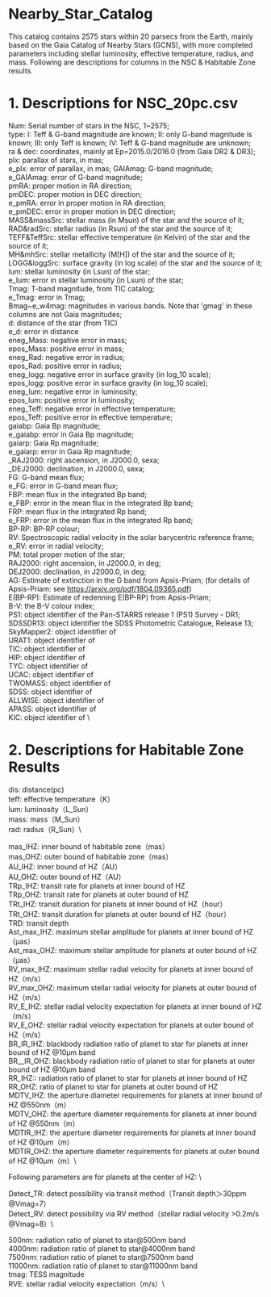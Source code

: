 # Nearby_Star_Catalog
This catalog contains 2575 stars within 20 parsecs from the Earth, mainly based on the Gaia Catalog of Nearby Stars (GCNS), with more completed parameters including stellar luminosity, effective temperature, radius, and mass. Following are descriptions for columns in the NSC & Habitable Zone results.

# 1. Descriptions for NSC_20pc.csv

Num: Serial number of stars in the NSC, 1\~2575;\
type: I: Teff & G-band magnitude are known; II: only G-band magnitude is known; III: only Teff is known; IV: Teff & G-band magnitude are unknown;\
ra & dec: coordinates, mainly at Ep=2015.0/2016.0 (from Gaia DR2 & DR3);\
plx: parallax of stars, in mas;\
e_plx: error of parallax, in mas\;
GAIAmag: G-band magnitude;\
e_GAIAmag: error of G-band magnitude;\
pmRA: proper motion in RA direction;\
pmDEC: proper motion in DEC direction;\
e_pmRA: error in proper motion in RA direction;\
e_pmDEC: error in proper motion in DEC direction;\
MASS&massSrc: stellar mass (in Msun) of the star and the source of it;\
RAD&radSrc: stellar radius (in Rsun) of the star and the source of it;\
TEFF&TeffSrc: stellar effective temperature (in Kelvin) of the star and the source of it;\
MH&mhSrc: stellar metallicity (M[H]) of the star and the source of it;\
LOGG&loggSrc: surface gravity (in log scale) of the star and the source of it;\
lum: stellar luminosity (in Lsun) of the star;\
e_lum: error in stellar luminosity (in Lsun) of the star;\
Tmag: T-band magnitude, from TIC catalog;\
e_Tmag: error in Tmag;\
Bmag~e_w4mag: magnitudes in various bands. Note that 'gmag' in these columns are not Gaia magnitudes;\
d: distance of the star (from TIC)\
e_d: error in distance\
eneg_Mass: negative error in mass;\
epos_Mass: positive error in mass;\
eneg_Rad: negative error in radius;\
epos_Rad: positive error in radius;\
eneg_logg: negative error in surface gravity (in log_10 scale);\
epos_logg: positive error in surface gravity (in log_10 scale);\
eneg_lum: negative error in luminosity;\
epos_lum: positive error in luminosity;\
eneg_Teff: negative error in effective temperature;\
epos_Teff: positive error in effective temperature;\
gaiabp: Gaia Bp magnitude;\
e_gaiabp: error in Gaia Bp magnitude;\
gaiarp: Gaia Rp magnitude;\
e_gaiarp: error in Gaia Rp magnitude;\
\_RAJ2000: right ascension, in J2000.0, sexa;\
\_DEJ2000: declination, in J2000.0, sexa;\
FG: G-band mean flux;\
e_FG: error in G-band mean flux;\
FBP: mean flux in the integrated Bp band;\
e_FBP: error in the mean flux in the integrated Bp band;\
FRP: mean flux in the integrated Rp band;\
e_FRP: error in the mean flux in the integrated Rp band;\
BP-RP: BP-RP colour;\
RV: Spectroscopic radial velocity in the solar barycentric reference frame;\
e_RV: error in radial velocity;\
PM: total proper motion of the star;\
RAJ2000: right ascension, in J2000.0, in deg;\
DEJ2000: declination, in J2000.0, in deg;\
AG: Estimate of extinction in the G band from Apsis-Priam; (for details of Apsis-Priam: see https://arxiv.org/pdf/1804.09365.pdf) \
E(BP-RP): Estimate of redenning E(BP-RP) from Apsis-Priam;\
B-V: the B-V colour index;\
PS1: object identifier of the Pan-STARRS release 1 (PS1) Survey - DR1;\
SDSSDR13: object identifier the SDSS Photometric Catalogue, Release 13;\
SkyMapper2: object identifier of \
URAT1: object identifier of \
TIC: object identifier of \
HIP: object identifier of \
TYC: object identifier of \
UCAC: object identifier of \
TWOMASS: object identifier of \
SDSS: object identifier of \
ALLWISE: object identifier of \
APASS: object identifier of \
KIC: object identifier of \

# 2. Descriptions for Habitable Zone Results

dis: distance(pc)\
teff: effective temperature（K）\
lum: luminosity（L_Sun）\
mass: mass（M_Sun）\
rad: radius（R_Sun）\

mas_IHZ: inner bound of habitable zone（mas）\
mas_OHZ: outer bound of habitable zone（mas）\
AU_IHZ: inner bound of HZ（AU）\
AU_OHZ: outer bound of HZ（AU）	\
TRp_IHZ: transit rate for planets at inner bound of HZ \
TRp_OHZ: transit rate for planets at outer bound of HZ \
TRt_IHZ: transit duration for planets at inner bound of HZ（hour）\
TRt_OHZ: transit duration for planets at outer bound of HZ（hour）\
TRD: transit depth\
Ast_max_IHZ: maximum stellar amplitude for planets at inner bound of HZ（μas）\
Ast_max_OHZ: maximum stellar amplitude for planets at outer bound of HZ（μas）\
RV_max_IHZ: maximum stellar radial velocity for planets at inner bound of HZ（m/s）\
RV_max_OHZ: maximum stellar radial velocity for planets at outer bound of HZ（m/s）\
RV_E_IHZ: stellar radial velocity expectation for planets at inner bound of HZ（m/s）\
RV_E_OHZ: stellar radial velocity expectation for planets at outer bound of HZ（m/s）\
BR_IR_IHZ: blackbody radiation ratio of planet to star for planets at inner bound of HZ @10μm band\
BR__IR_OHZ: blackbody radiation ratio of planet to star for planets at outer bound of HZ @10μm band\
RR_IHZ:: radiation ratio of planet to star for planets at inner bound of HZ \
RR_OHZ: ratio of planet to star for planets at outer bound of HZ\
MDTV_IHZ: the aperture diameter requirements for planets at inner bound of HZ @550nm（m）\
MDTV_OHZ: the aperture diameter requirements for planets at inner bound of HZ @550nm（m）\
MDTIR_IHZ: the aperture diameter requirements for planets at inner bound of HZ @10μm（m）\
MDTIR_OHZ: the aperture diameter requirements for planets at outer bound of HZ @10μm（m）\

Following parameters are for planets at the center of HZ:	\

Detect_TR: detect possibility via transit method（Transit depth＞30ppm @Vmag=7）\
Detect_RV: detect possibility via RV method（stellar radial velocity >0.2m/s @Vmag=8）\

500nm: radiation ratio of planet to star@500nm band\
4000nm: radiation ratio of planet to star@4000nm band\
7500nm: radiation ratio of planet to star@7500nm band\
11000nm:	radiation ratio of planet to star@11000nm band\
tmag: TESS magnitude\
RVE: stellar radial velocity expectation（m/s）\

